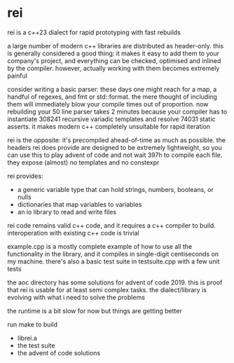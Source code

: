 rei
===

rei is a c++23 dialect for rapid prototyping with fast rebuilds



a large number of modern c++ libraries are distributed as header-only.  this is
generally considered a good thing: it makes it easy to add them to your
company's project, and everything can be checked, optimised and inlined by
the compiler.  however, actually working with them becomes extremely painful

consider writing a basic parser: these days one might reach for a map, a
handful of regexes, and fmt or std::format.  the mere thought of including them
will immediately blow your compile times out of proportion.  now rebuilding
your 50 line parser takes 2 minutes because your compiler has to instantiate
308241 recursive variadic templates and resolve 74031 static asserts.  it makes
modern c++ completely unsuitable for rapid iteration

rei is the opposite: it's precompiled ahead-of-time as much as possible.  the
headers rei does provide are designed to be extremely lightweight, so you can
use this to play advent of code and not wait 397h to compile each file.  they
expose (almost) no templates and no constexpr



rei provides:

- a generic variable type that can hold strings, numbers, booleans, or nulls
- dictionaries that map variables to variables
- an io library to read and write files



rei code remains valid c++ code, and it requires a c++ compiler to build.
interoperation with existing c++ code is trivial



example.cpp is a mostly complete example of how to use all the functionality in
the library, and it compiles in single-digit centiseconds on my machine.
there's also a basic test suite in testsuite.cpp with a few unit tests



the aoc directory has some solutions for advent of code 2019.
this is proof that rei is usable for at least semi complex tasks.
the dialect/library is evolving with what i need to solve the problems



the runtime is a bit slow for now but things are getting better



run make to build
- librei.a
- the test suite
- the advent of code solutions
